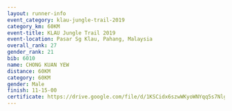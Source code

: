 ```yaml
---
layout: runner-info 
event_category: klau-jungle-trail-2019 
category_km: 60KM 
event-title: KLAU Jungle Trail 2019 
event-location: Pasar Sg Klau, Pahang, Malaysia 
overall_rank: 27
gender_rank: 21
bib: 6010
name: CHONG KUAN YEW
distance: 60KM
category: 60KM
gender: Male
finish: 11-15-00
certificate: https://drive.google.com/file/d/1KSCidx6szwWKyoWNYqq5s7NlgXhQ7FU6/view?usp=sharing
---
```

